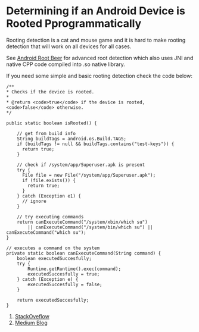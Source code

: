 
# Determining if an Android Device is Rooted Pprogrammatically

Rooting detection is a cat and mouse game and it is hard to make rooting detection that will work on all devices for all cases.

See [Android Root Beer](https://github.com/scottyab/rootbeer) for advanced root detection which also uses JNI and native CPP code compiled into .so native library.

If you need some simple and basic rooting detection check the code below:

```
/**
* Checks if the device is rooted.
*
* @return <code>true</code> if the device is rooted, <code>false</code> otherwise.
*/

public static boolean isRooted() {

    // get from build info
    String buildTags = android.os.Build.TAGS;
    if (buildTags != null && buildTags.contains("test-keys")) {
      return true;
    }

    // check if /system/app/Superuser.apk is present
    try {
      File file = new File("/system/app/Superuser.apk");
      if (file.exists()) {
        return true;
      }
    } catch (Exception e1) {
      // ignore
    }

    // try executing commands
    return canExecuteCommand("/system/xbin/which su")
        || canExecuteCommand("/system/bin/which su") || canExecuteCommand("which su");
}

// executes a command on the system
private static boolean canExecuteCommand(String command) {
	boolean executedSuccesfully;
	try {
  		Runtime.getRuntime().exec(command);
  		executedSuccesfully = true;
	} catch (Exception e) {
  		executedSuccesfully = false;
	}

	return executedSuccesfully;
}
```

1. [StackOveflow](https://stackoverflow.com/questions/3424195/determining-if-an-android-device-is-rooted-programmatically)
2. [Medium Blog](https://medium.com/@scottyab/detecting-root-on-android-97803474f694)
